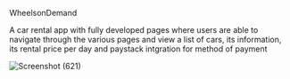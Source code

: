WheelsonDemand


A car rental app with fully developed pages where users are able to navigate through the various pages and view a list of cars, its information, its rental price per day and paystack intgration for method of payment  

![Screenshot (621)](https://github.com/otizgit/WheelsonDemand/assets/110433564/fa56d924-f92a-438c-9780-1c118a7486a7)
